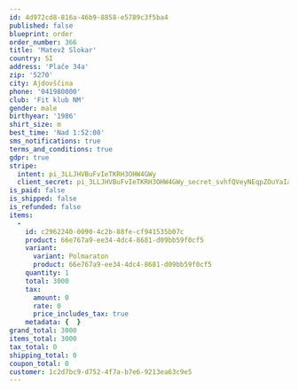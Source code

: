 ```yaml
---
id: 4d972cd8-816a-46b9-8858-e5789c3f5ba4
published: false
blueprint: order
order_number: 366
title: 'Matevž Slokar'
country: SI
address: 'Plače 34a'
zip: '5270'
city: Ajdovščina
phone: '041980000'
club: 'Fit klub NM'
gender: male
birthyear: '1986'
shirt_size: m
best_time: 'Nad 1:52:00'
sms_notifications: true
terms_and_conditions: true
gdpr: true
stripe:
  intent: pi_3LLJHVBuFvIeTKRH3OHW4GWy
  client_secret: pi_3LLJHVBuFvIeTKRH3OHW4GWy_secret_svhfQVeyNEqpZOuYaIad6fvCV
is_paid: false
is_shipped: false
is_refunded: false
items:
  -
    id: c2962240-0090-4c2b-88fe-cf941535b07c
    product: 66e767a9-ee34-4dc4-8681-d09bb59f0cf5
    variant:
      variant: Polmaraton
      product: 66e767a9-ee34-4dc4-8681-d09bb59f0cf5
    quantity: 1
    total: 3000
    tax:
      amount: 0
      rate: 0
      price_includes_tax: true
    metadata: {  }
grand_total: 3000
items_total: 3000
tax_total: 0
shipping_total: 0
coupon_total: 0
customer: 1c2d7bc9-d752-4f7a-b7e6-9213ea63c9e5
---
```

